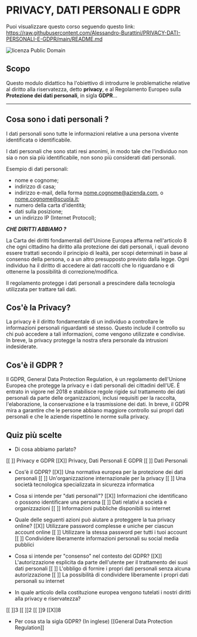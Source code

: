 <!--
author: Alessio Baldoni, Alessandro Burattini, Matteo Ciccarini

email: alessio.baldoni@savoiabenincasa.it, alessandro.burattini@savoiabenincasa.it, matteo.ciccarini@savoiabenincasa.it

version:  0.0.1

language: it

narrator: IT Italian Male

comment:  Questo lavoro servirà  a introdurre l'argomento della privacy, il trattamento dei dati personali e GDPR  

-->

# PRIVACY, DATI PERSONALI E GDPR

Puoi visualizzare questo corso seguendo questo link: https://raw.githubusercontent.com/Alessandro-Burattini/PRIVACY-DATI-PERSONALI-E-GDPR/main/README.md

![licenza Public Domain](https://creativecommons.it/chapterIT/wp-content/uploads/2021/01/cc-zero-300x106.png)

## Scopo

Questo modulo didattico ha l'obiettivo di introdurre le problematiche relative al diritto alla riservatezza, detto **privacy**, e al Regolamento Europeo sulla **Protezione dei dati personali**, in sigla **GDPR**...

---

## Cosa sono i dati personali ?

I dati personali sono tutte le informazioni relative a una persona vivente identificata o identificabile.

I dati personali che sono stati resi anonimi, in modo tale che l'individuo non sia o non sia più identificabile, non sono più considerati dati personali.

Esempio di dati personali:
- nome e cognome;
- indirizzo di casa;
- indirizzo e-mail, della forma nome.cognome@azienda.com, o nome.cognome@scuola.it;
- numero della carta d'identità;
- dati sulla posizione;
- un indirizzo IP (Internet Protocol);

_**CHE DIRITTI ABBIAMO ?**_

La Carta dei diritti fondamentali dell'Unione Europea afferma nell'articolo 8 che ogni cittadino ha diritto alla protezione dei dati personali, i quali devono essere trattati secondo il principio di lealtà, per scopi determinati in base al consenso della persona, o a un altro presupposto previsto dalla legge. Ogni individuo ha il diritto di accedere ai dati raccolti che lo riguardano e di ottenerne la possibilità di correzione/modifica.

Il regolamento protegge i dati personali a prescindere dalla tecnologia utilizzata per trattare tali dati.

## **Cos'è la Privacy?**

La privacy è il diritto fondamentale di un individuo a controllare le informazioni personali riguardanti sé stesso. Questo include il controllo su chi può accedere a tali informazioni, come vengono utilizzate e condivise. In breve, la privacy protegge la nostra sfera personale da intrusioni indesiderate.

## **Cos'è il GDPR ?**


Il GDPR, General Data Protection Regulation, è un regolamento dell'Unione Europea che protegge la privacy e i dati personali dei cittadini dell'UE. È entrato in vigore nel 2018 e stabilisce regole rigide sul trattamento dei dati personali da parte delle organizzazioni, inclusi requisiti per la raccolta, l'elaborazione, la conservazione e la trasmissione dei dati. In breve, il GDPR mira a garantire che le persone abbiano maggiore controllo sui propri dati personali e che le aziende rispettino le norme sulla privacy.

## Quiz più scelte
- Di cosa abbiamo parlato?

[[ ]] Privacy e GDPR
[[X]] Privacy, Dati Personali E GDPR
[[ ]] Dati Personali 


- Cos'è il GDPR?
[[X]] Una normativa europea per la protezione dei dati personali
[[ ]] Un'organizzazione internazionale per la privacy
[[ ]] Una società tecnologica specializzata in sicurezza informatica

- Cosa si intende per "dati personali"?
[[X]] Informazioni che identificano o possono identificare una persona
[[ ]] Dati relativi a società e organizzazioni
[[ ]] Informazioni pubbliche disponibili su internet

-  Quale delle seguenti azioni può aiutare a proteggere la tua privacy online?
[[X]] Utilizzare password complesse e uniche per ciascun account online
[[ ]] Utilizzare la stessa password per tutti i tuoi account
[[ ]] Condividere liberamente informazioni personali su social media pubblici

- Cosa si intende per "consenso" nel contesto del GDPR?
[[X]] L'autorizzazione esplicita da parte dell'utente per il trattamento dei suoi dati personali
[[ ]] L'obbligo di fornire i propri dati personali senza alcuna autorizzazione
[[ ]] La possibilità di condividere liberamente i propri dati personali su internet

- In quale articolo della costituzione europea vengono tutelati i nostri diritti alla privacy e riservatezza?

[[ ]]3
[[ ]]2
[[ ]]9
[[X]]8

- Per cosa sta la sigla GDPR? (In inglese)
[[General Data Protection Regulation]]
